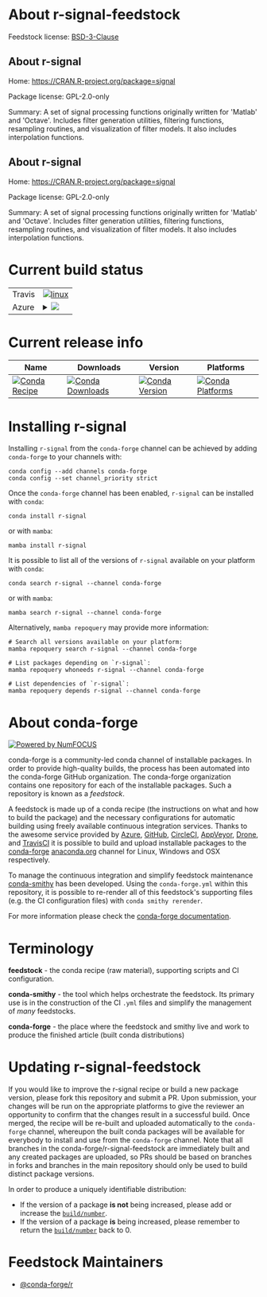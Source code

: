 About r-signal-feedstock
========================

Feedstock license: [BSD-3-Clause](https://github.com/conda-forge/r-signal-feedstock/blob/main/LICENSE.txt)


About r-signal
--------------

Home: https://CRAN.R-project.org/package=signal

Package license: GPL-2.0-only

Summary: A set of signal processing functions originally written for 'Matlab' and 'Octave'. Includes filter generation utilities, filtering functions, resampling routines, and visualization of filter models. It also includes interpolation functions.

About r-signal
--------------

Home: https://CRAN.R-project.org/package=signal

Package license: GPL-2.0-only

Summary: A set of signal processing functions originally written for 'Matlab' and 'Octave'. Includes filter generation utilities, filtering functions, resampling routines, and visualization of filter models. It also includes interpolation functions.

Current build status
====================


<table><tr>
    <td>Travis</td>
    <td>
      <a href="https://app.travis-ci.com/conda-forge/r-signal-feedstock">
        <img alt="linux" src="https://img.shields.io/travis/com/conda-forge/r-signal-feedstock/main.svg?label=Linux">
      </a>
    </td>
  </tr>
    
  <tr>
    <td>Azure</td>
    <td>
      <details>
        <summary>
          <a href="https://dev.azure.com/conda-forge/feedstock-builds/_build/latest?definitionId=4494&branchName=main">
            <img src="https://dev.azure.com/conda-forge/feedstock-builds/_apis/build/status/r-signal-feedstock?branchName=main">
          </a>
        </summary>
        <table>
          <thead><tr><th>Variant</th><th>Status</th></tr></thead>
          <tbody><tr>
              <td>linux_64_r_base4.3</td>
              <td>
                <a href="https://dev.azure.com/conda-forge/feedstock-builds/_build/latest?definitionId=4494&branchName=main">
                  <img src="https://dev.azure.com/conda-forge/feedstock-builds/_apis/build/status/r-signal-feedstock?branchName=main&jobName=linux&configuration=linux%20linux_64_r_base4.3" alt="variant">
                </a>
              </td>
            </tr><tr>
              <td>linux_64_r_base4.4</td>
              <td>
                <a href="https://dev.azure.com/conda-forge/feedstock-builds/_build/latest?definitionId=4494&branchName=main">
                  <img src="https://dev.azure.com/conda-forge/feedstock-builds/_apis/build/status/r-signal-feedstock?branchName=main&jobName=linux&configuration=linux%20linux_64_r_base4.4" alt="variant">
                </a>
              </td>
            </tr><tr>
              <td>linux_aarch64_r_base4.3</td>
              <td>
                <a href="https://dev.azure.com/conda-forge/feedstock-builds/_build/latest?definitionId=4494&branchName=main">
                  <img src="https://dev.azure.com/conda-forge/feedstock-builds/_apis/build/status/r-signal-feedstock?branchName=main&jobName=linux&configuration=linux%20linux_aarch64_r_base4.3" alt="variant">
                </a>
              </td>
            </tr><tr>
              <td>linux_aarch64_r_base4.4</td>
              <td>
                <a href="https://dev.azure.com/conda-forge/feedstock-builds/_build/latest?definitionId=4494&branchName=main">
                  <img src="https://dev.azure.com/conda-forge/feedstock-builds/_apis/build/status/r-signal-feedstock?branchName=main&jobName=linux&configuration=linux%20linux_aarch64_r_base4.4" alt="variant">
                </a>
              </td>
            </tr><tr>
              <td>linux_ppc64le_r_base4.3</td>
              <td>
                <a href="https://dev.azure.com/conda-forge/feedstock-builds/_build/latest?definitionId=4494&branchName=main">
                  <img src="https://dev.azure.com/conda-forge/feedstock-builds/_apis/build/status/r-signal-feedstock?branchName=main&jobName=linux&configuration=linux%20linux_ppc64le_r_base4.3" alt="variant">
                </a>
              </td>
            </tr><tr>
              <td>linux_ppc64le_r_base4.4</td>
              <td>
                <a href="https://dev.azure.com/conda-forge/feedstock-builds/_build/latest?definitionId=4494&branchName=main">
                  <img src="https://dev.azure.com/conda-forge/feedstock-builds/_apis/build/status/r-signal-feedstock?branchName=main&jobName=linux&configuration=linux%20linux_ppc64le_r_base4.4" alt="variant">
                </a>
              </td>
            </tr><tr>
              <td>osx_64_r_base4.3</td>
              <td>
                <a href="https://dev.azure.com/conda-forge/feedstock-builds/_build/latest?definitionId=4494&branchName=main">
                  <img src="https://dev.azure.com/conda-forge/feedstock-builds/_apis/build/status/r-signal-feedstock?branchName=main&jobName=osx&configuration=osx%20osx_64_r_base4.3" alt="variant">
                </a>
              </td>
            </tr><tr>
              <td>osx_64_r_base4.4</td>
              <td>
                <a href="https://dev.azure.com/conda-forge/feedstock-builds/_build/latest?definitionId=4494&branchName=main">
                  <img src="https://dev.azure.com/conda-forge/feedstock-builds/_apis/build/status/r-signal-feedstock?branchName=main&jobName=osx&configuration=osx%20osx_64_r_base4.4" alt="variant">
                </a>
              </td>
            </tr><tr>
              <td>win_64_r_base4.3</td>
              <td>
                <a href="https://dev.azure.com/conda-forge/feedstock-builds/_build/latest?definitionId=4494&branchName=main">
                  <img src="https://dev.azure.com/conda-forge/feedstock-builds/_apis/build/status/r-signal-feedstock?branchName=main&jobName=win&configuration=win%20win_64_r_base4.3" alt="variant">
                </a>
              </td>
            </tr><tr>
              <td>win_64_r_base4.4</td>
              <td>
                <a href="https://dev.azure.com/conda-forge/feedstock-builds/_build/latest?definitionId=4494&branchName=main">
                  <img src="https://dev.azure.com/conda-forge/feedstock-builds/_apis/build/status/r-signal-feedstock?branchName=main&jobName=win&configuration=win%20win_64_r_base4.4" alt="variant">
                </a>
              </td>
            </tr>
          </tbody>
        </table>
      </details>
    </td>
  </tr>
</table>

Current release info
====================

| Name | Downloads | Version | Platforms |
| --- | --- | --- | --- |
| [![Conda Recipe](https://img.shields.io/badge/recipe-r--signal-green.svg)](https://anaconda.org/conda-forge/r-signal) | [![Conda Downloads](https://img.shields.io/conda/dn/conda-forge/r-signal.svg)](https://anaconda.org/conda-forge/r-signal) | [![Conda Version](https://img.shields.io/conda/vn/conda-forge/r-signal.svg)](https://anaconda.org/conda-forge/r-signal) | [![Conda Platforms](https://img.shields.io/conda/pn/conda-forge/r-signal.svg)](https://anaconda.org/conda-forge/r-signal) |

Installing r-signal
===================

Installing `r-signal` from the `conda-forge` channel can be achieved by adding `conda-forge` to your channels with:

```
conda config --add channels conda-forge
conda config --set channel_priority strict
```

Once the `conda-forge` channel has been enabled, `r-signal` can be installed with `conda`:

```
conda install r-signal
```

or with `mamba`:

```
mamba install r-signal
```

It is possible to list all of the versions of `r-signal` available on your platform with `conda`:

```
conda search r-signal --channel conda-forge
```

or with `mamba`:

```
mamba search r-signal --channel conda-forge
```

Alternatively, `mamba repoquery` may provide more information:

```
# Search all versions available on your platform:
mamba repoquery search r-signal --channel conda-forge

# List packages depending on `r-signal`:
mamba repoquery whoneeds r-signal --channel conda-forge

# List dependencies of `r-signal`:
mamba repoquery depends r-signal --channel conda-forge
```


About conda-forge
=================

[![Powered by
NumFOCUS](https://img.shields.io/badge/powered%20by-NumFOCUS-orange.svg?style=flat&colorA=E1523D&colorB=007D8A)](https://numfocus.org)

conda-forge is a community-led conda channel of installable packages.
In order to provide high-quality builds, the process has been automated into the
conda-forge GitHub organization. The conda-forge organization contains one repository
for each of the installable packages. Such a repository is known as a *feedstock*.

A feedstock is made up of a conda recipe (the instructions on what and how to build
the package) and the necessary configurations for automatic building using freely
available continuous integration services. Thanks to the awesome service provided by
[Azure](https://azure.microsoft.com/en-us/services/devops/), [GitHub](https://github.com/),
[CircleCI](https://circleci.com/), [AppVeyor](https://www.appveyor.com/),
[Drone](https://cloud.drone.io/welcome), and [TravisCI](https://travis-ci.com/)
it is possible to build and upload installable packages to the
[conda-forge](https://anaconda.org/conda-forge) [anaconda.org](https://anaconda.org/)
channel for Linux, Windows and OSX respectively.

To manage the continuous integration and simplify feedstock maintenance
[conda-smithy](https://github.com/conda-forge/conda-smithy) has been developed.
Using the ``conda-forge.yml`` within this repository, it is possible to re-render all of
this feedstock's supporting files (e.g. the CI configuration files) with ``conda smithy rerender``.

For more information please check the [conda-forge documentation](https://conda-forge.org/docs/).

Terminology
===========

**feedstock** - the conda recipe (raw material), supporting scripts and CI configuration.

**conda-smithy** - the tool which helps orchestrate the feedstock.
                   Its primary use is in the construction of the CI ``.yml`` files
                   and simplify the management of *many* feedstocks.

**conda-forge** - the place where the feedstock and smithy live and work to
                  produce the finished article (built conda distributions)


Updating r-signal-feedstock
===========================

If you would like to improve the r-signal recipe or build a new
package version, please fork this repository and submit a PR. Upon submission,
your changes will be run on the appropriate platforms to give the reviewer an
opportunity to confirm that the changes result in a successful build. Once
merged, the recipe will be re-built and uploaded automatically to the
`conda-forge` channel, whereupon the built conda packages will be available for
everybody to install and use from the `conda-forge` channel.
Note that all branches in the conda-forge/r-signal-feedstock are
immediately built and any created packages are uploaded, so PRs should be based
on branches in forks and branches in the main repository should only be used to
build distinct package versions.

In order to produce a uniquely identifiable distribution:
 * If the version of a package **is not** being increased, please add or increase
   the [``build/number``](https://docs.conda.io/projects/conda-build/en/latest/resources/define-metadata.html#build-number-and-string).
 * If the version of a package **is** being increased, please remember to return
   the [``build/number``](https://docs.conda.io/projects/conda-build/en/latest/resources/define-metadata.html#build-number-and-string)
   back to 0.

Feedstock Maintainers
=====================

* [@conda-forge/r](https://github.com/conda-forge/r/)

